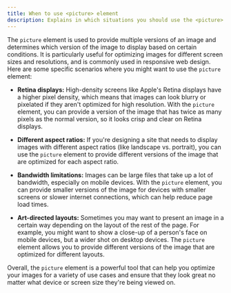 ```yaml
---
title: When to use <picture> element
description: Explains in which situations you should use the <picture> element
---
```

The `picture` element is used to provide multiple versions of an image and determines which version of the image to display based on certain conditions. It is particularly useful for optimizing images for different screen sizes and resolutions, and is commonly used in responsive web design.
Here are some specific scenarios where you might want to use the `picture` element:

* **Retina displays:** High-density screens like Apple's Retina displays have a higher pixel density, which means that images can look blurry or pixelated if they aren't optimized for high resolution. With the `picture` element, you can provide a version of the image that has twice as many pixels as the normal version, so it looks crisp and clear on Retina displays.

* **Different aspect ratios:** If you're designing a site that needs to display images with different aspect ratios (like landscape vs. portrait), you can use the `picture` element to provide different versions of the image that are optimized for each aspect ratio.

* **Bandwidth limitations:** Images can be large files that take up a lot of bandwidth, especially on mobile devices. With the `picture` element, you can provide smaller versions of the image for devices with smaller screens or slower internet connections, which can help reduce page load times.

* **Art-directed layouts:** Sometimes you may want to present an image in a certain way depending on the layout of the rest of the page. For example, you might want to show a close-up of a person's face on mobile devices, but a wider shot on desktop devices. The `picture` element allows you to provide different versions of the image that are optimized for different layouts.

Overall, the `picture` element is a powerful tool that can help you optimize your images for a variety of use cases and ensure that they look great no matter what device or screen size they're being viewed on.